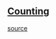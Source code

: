 ## [Counting](CS-and-Math-Theory/Counting.md)
[source](http://www.stanford.edu/class/cs103x/cs103x-notes.pdf)
